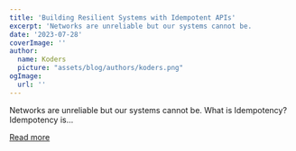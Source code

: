 ```yaml
---
title: 'Building Resilient Systems with Idempotent APIs'
excerpt: 'Networks are unreliable but our systems cannot be.            What is Idempotency?   Idempotency is...'
date: '2023-07-28'
coverImage: ''
author:
  name: Koders
  picture: "assets/blog/authors/koders.png"
ogImage:
  url: ''
---
```


Networks are unreliable but our systems cannot be.            What is Idempotency?   Idempotency is...

[Read more](https://dev.to/karishmashukla/building-resilient-systems-with-idempotent-apis-5e5p)
